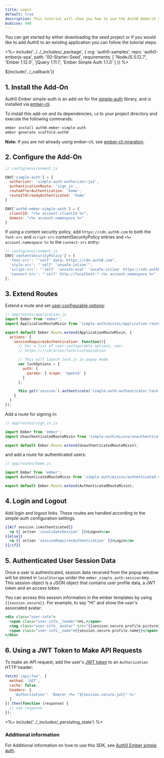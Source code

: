 ```yaml
---
title: Login
default: true
description: This tutorial will show you how to use the Auth0 EmberJS SDK to add authentication and authorization to your web app.
budicon: 448
---
```


You can get started by either downloading the seed project or if you would like to add Auth0 to an existing application you can follow the tutorial steps.

<%= include('../../_includes/_package', {
  org: 'auth0-samples',
  repo: 'auth0-emberjs-spa',
  path: '00-Starter-Seed',
  requirements: [
    'NodeJS 0.12.7',
    'Ember 1.12.0',
    'jQuery 1.11.1',
    'Ember Simple Auth 1.1.0'
  ]
}) %>

${include('../\_callback')}

## 1. Install the Add-On

Auth0 Ember simple-auth is an add-on for the [simple-auth](http://ember-simple-auth.com) library, and is installed via [ember-cli](http://www.ember-cli.com).

To install this add-on and its dependencies, `cd` to your project directory and execute the following commands:

```bash
ember install auth0-ember-simple-auth
ember generate scaffold-auth0
```

__Note:__ If you are not already using ember-cli, see [ember-cli migration](http://ember-cli.com/user-guide/#migrating-an-existing-ember-project-that-doesnt-use-ember-cli).

## 2. Configure the Add-On

```js
// config/environment.js

ENV['simple-auth'] = {
  authorizer: 'simple-auth-authorizer:jwt',
  authenticationRoute: 'sign_in',
  routeAfterAuthentication: 'home',
  routeIfAlreadyAuthenticated: 'home'
}

ENV['auth0-ember-simple-auth'] = {
  clientID: "<%= account.clientId %>",
  domain: "<%= account.namespace %>"
}
```

If using a content security policy, add
`https://cdn.auth0.com` to both the `font-src` and `script-src` contentSecurityPolicy entries and `<%= account.namespace %>` to the `connect-src` entry:

```js
// config/environment.js
ENV['contentSecurityPolicy'] = {
  'font-src': "'self' data: https://cdn.auth0.com",
  'style-src': "'self' 'unsafe-inline'",
  'script-src': "'self' 'unsafe-eval' 'unsafe-inline' https://cdn.auth0.com <%= account.namespace %>",
  'connect-src': "'self' http://localhost:* <%= account.namespace %>"
};
```

## 3. Extend Routes

Extend a route and set [user-configurable options](/libraries/lock/customization):

```js
// app/routes/application.js
import Ember from 'ember';
import ApplicationRouteMixin from 'simple-auth/mixins/application-route-mixin';

export default Ember.Route.extend(ApplicationRouteMixin, {
  actions: {
    sessionRequiresAuthentication: function(){
      // For a list of user-configurable options, see:
      // https:///libraries/lock/customization

      // This will launch lock.js in popup mode
      var lockOptions = {
        auth: {
          params: { scope: 'openid' }
        }
      };

      this.get('session').authenticate('simple-auth-authenticator:lock', lockOptions);
    }
  }
});
```

Add a route for signing in:

```js
// app/routes/sign_in.js

import Ember from 'ember';
import UnauthenticatedRouteMixin from 'simple-auth/mixins/unauthenticated-route-mixin';

export default Ember.Route.extend(UnauthenticatedRouteMixin);
```

and add a route for authenticated users:

```js
// app/routes/home.js

import Ember from 'ember';
import AuthenticatedRouteMixin from 'simple-auth/mixins/authenticated-route-mixin';

export default Ember.Route.extend(AuthenticatedRouteMixin);
```

## 4. Login and Logout

Add login and logout links. These routes are handled according to the simple-auth configuration settings.

```handlebars
{{#if session.isAuthenticated}}
  <a {{ action 'invalidateSession' }}>Logout</a>
{{else}}
  <a {{ action 'sessionRequiresAuthentication' }}>Login</a>
{{/if}}
```

## 5. Authenticated User Session Data

Once a user is authenticated, session data received from the popup window will be stored in `localStorage` under the `ember_simple_auth:session` key. This session object is a JSON object that contains user profile data, a JWT token and an access token.

You can access this session information in the ember templates by using `{{session.secure}}`. For example, to say "Hi" and show the user's associated avatar:

```handlebars
<div class="user-info">
  <span class="user-info__leader">Hi,</span>
  <img class="user-info__avatar" src="{{session.secure.profile.picture}}">
  <span class="user-info__name">{{session.secure.profile.name}}</span>
</div>
```

## 6. Using a JWT Token to Make API Requests

To make an API request, add the user's [JWT token](/jwt) to an `Authorization` HTTP header:

```js
fetch('/api/foo', {
  method: 'GET',
  cache: false,
  headers: {
    'Authorization': 'Bearer <%= "${session.secure.jwt}" %>'
  }
}).then(function (response) {
  // use response
});
```

<%= include('../_includes/_persisting_state') %>

### Additional information

For Additional information on how to use this SDK, see [Auth0 Ember simple auth](http://github.com/auth0/auth0-ember-simple-auth/blob/master/README.md).
